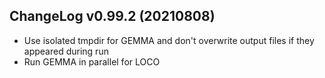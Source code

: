 ## ChangeLog v0.99.2 (20210808)

* Use isolated tmpdir for GEMMA and don't overwrite output files if
  they appeared during run
* Run GEMMA in parallel for LOCO
